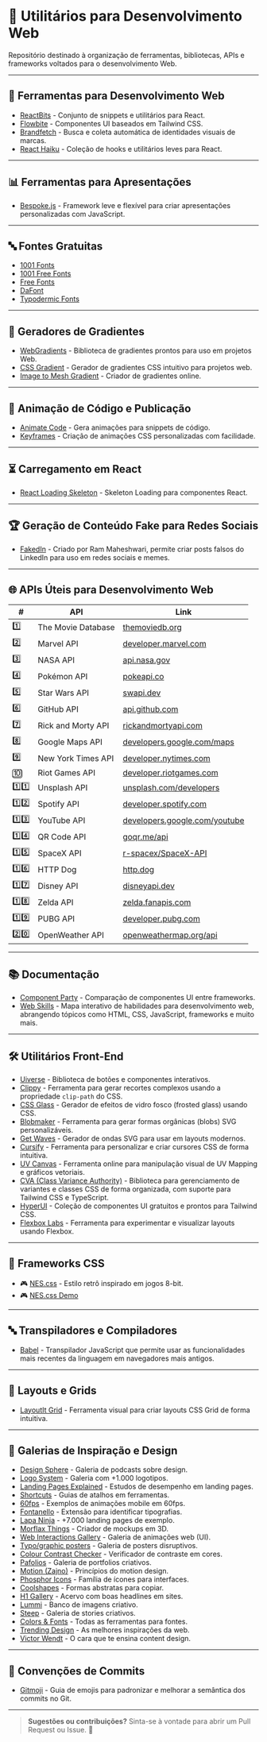 # 🚀 Utilitários para Desenvolvimento Web  

Repositório destinado à organização de ferramentas, bibliotecas, APIs e frameworks voltados para o desenvolvimento Web.  

---

## 🔧 Ferramentas para Desenvolvimento Web  
- [ReactBits](https://www.reactbits.dev/) - Conjunto de snippets e utilitários para React.  
- [Flowbite](https://flowbite.com/) - Componentes UI baseados em Tailwind CSS.  
- [Brandfetch](https://brandfetch.com/) - Busca e coleta automática de identidades visuais de marcas.
- [React Haiku](https://www.reacthaiku.dev/) - Coleção de hooks e utilitários leves para React.  

---

## 📊 Ferramentas para Apresentações  
- [Bespoke.js](https://markdalgleish.com/projects/bespoke.js/) - Framework leve e flexível para criar apresentações personalizadas com JavaScript.  

---

## 🔤 Fontes Gratuitas  
- [1001 Fonts](https://www.1001fonts.com/)  
- [1001 Free Fonts](https://www.1001freefonts.com/)  
- [Free Fonts](https://www.freefonts.io/)  
- [DaFont](https://www.dafont.com/)  
- [Typodermic Fonts](https://typodermicfonts.com/)  

---

## 🎨 Geradores de Gradientes  
- [WebGradients](https://webgradients.com/) - Biblioteca de gradientes prontos para uso em projetos Web.  
- [CSS Gradient](https://cssgradient.io/) - Gerador de gradientes CSS intuitivo para projetos web.
- [Image to Mesh Gradient](https://photogradient.com/) - Criador de gradientes online.  

---

## 🎥 Animação de Código e Publicação  
- [Animate Code](https://www.animate-code.com/) - Gera animações para snippets de código.  
- [Keyframes](https://keyframes.app/) - Criação de animações CSS personalizadas com facilidade.  

---

## ⏳ Carregamento em React  
- [React Loading Skeleton](https://github.com/dvtng/react-loading-skeleton) - Skeleton Loading para componentes React.  

---

## 🏆 Geração de Conteúdo Fake para Redes Sociais  
- [FakedIn](https://fakedin-app.netlify.app/) - Criado por Ram Maheshwari, permite criar posts falsos do LinkedIn para uso em redes sociais e memes.  

---

## 🌐 APIs Úteis para Desenvolvimento Web  

| #  | API | Link |
|----|----------------|--------------------------------|
| 1️⃣  | The Movie Database | [themoviedb.org](https://www.themoviedb.org/) |
| 2️⃣  | Marvel API | [developer.marvel.com](https://developer.marvel.com/) |
| 3️⃣  | NASA API | [api.nasa.gov](https://api.nasa.gov/) |
| 4️⃣  | Pokémon API | [pokeapi.co](https://pokeapi.co/) |
| 5️⃣  | Star Wars API | [swapi.dev](https://swapi.dev/) |
| 6️⃣  | GitHub API | [api.github.com](https://api.github.com/) |
| 7️⃣  | Rick and Morty API | [rickandmortyapi.com](https://rickandmortyapi.com/) |
| 8️⃣  | Google Maps API | [developers.google.com/maps](https://developers.google.com/maps) |
| 9️⃣  | New York Times API | [developer.nytimes.com](https://developer.nytimes.com/) |
| 🔟  | Riot Games API | [developer.riotgames.com](https://developer.riotgames.com/) |
| 1️⃣1️⃣  | Unsplash API | [unsplash.com/developers](https://unsplash.com/developers) |
| 1️⃣2️⃣  | Spotify API | [developer.spotify.com](https://developer.spotify.com/) |
| 1️⃣3️⃣  | YouTube API | [developers.google.com/youtube](https://developers.google.com/youtube/) |
| 1️⃣4️⃣  | QR Code API | [goqr.me/api](https://goqr.me/api) |
| 1️⃣5️⃣  | SpaceX API | [r-spacex/SpaceX-API](https://github.com/r-spacex/SpaceX-API) |
| 1️⃣6️⃣  | HTTP Dog | [http.dog](https://http.dog/) |
| 1️⃣7️⃣  | Disney API | [disneyapi.dev](https://disneyapi.dev/) |
| 1️⃣8️⃣  | Zelda API | [zelda.fanapis.com](https://zelda.fanapis.com/) |
| 1️⃣9️⃣  | PUBG API | [developer.pubg.com](https://developer.pubg.com/) |
| 2️⃣0️⃣  | OpenWeather API | [openweathermap.org/api](https://openweathermap.org/api) |

---

## 📚 Documentação  
- [Component Party](https://component-party.dev/) - Comparação de componentes UI entre frameworks.
- [Web Skills](https://andreasbm.github.io/web-skills/) - Mapa interativo de habilidades para desenvolvimento web, abrangendo tópicos como HTML, CSS, JavaScript, frameworks e muito mais.  

---

## 🛠️ Utilitários Front-End  
- [Uiverse](https://uiverse.io/) - Biblioteca de botões e componentes interativos.  
- [Clippy](https://bennettfeely.com/clippy/) - Ferramenta para gerar recortes complexos usando a propriedade `clip-path` do CSS.  
- [CSS Glass](https://css.glass/) - Gerador de efeitos de vidro fosco (frosted glass) usando CSS.  
- [Blobmaker](https://www.blobmaker.app/) - Ferramenta para gerar formas orgânicas (blobs) SVG personalizáveis.  
- [Get Waves](https://getwaves.io/) - Gerador de ondas SVG para usar em layouts modernos.
- [Cursify](https://cursify.vercel.app/) - Ferramenta para personalizar e criar cursores CSS de forma intuitiva.
- [UV Canvas](https://uvcanvas.com/) - Ferramenta online para manipulação visual de UV Mapping e gráficos vetoriais.
- [CVA (Class Variance Authority)](https://cva.style/docs) - Biblioteca para gerenciamento de variantes e classes CSS de forma organizada, com suporte para Tailwind CSS e TypeScript.
- [HyperUI](https://www.hyperui.dev/) - Coleção de componentes UI gratuitos e prontos para Tailwind CSS.
- [Flexbox Labs](https://flexboxlabs.netlify.app/) - Ferramenta para experimentar e visualizar layouts usando Flexbox.

---

## 🎨 Frameworks CSS  
- 🎮 [NES.css](https://github.com/nostalgic-css/NES.css) - Estilo retrô inspirado em jogos 8-bit.  
- 🎮 [NES.css Demo](https://nostalgic-css.github.io/NES.css/)  

---

## 🔤 Transpiladores e Compiladores  
- [Babel](https://babeljs.io/) - Transpilador JavaScript que permite usar as funcionalidades mais recentes da linguagem em navegadores mais antigos.  

---

## 📐 Layouts e Grids  
- [LayoutIt Grid](https://grid.layoutit.com/) - Ferramenta visual para criar layouts CSS Grid de forma intuitiva.

---

## 🎯 Galerias de Inspiração e Design  
- [Design Sphere](https://lnkd.in/dEzf6Ahg) - Galeria de podcasts sobre design.  
- [Logo System](https://logosystem.co/) - Galeria com +1.000 logotipos.  
- [Landing Pages Explained](https://lnkd.in/d7M7eFtF) - Estudos de desempenho em landing pages.  
- [Shortcuts](https://shortcuts.design/) - Guias de atalhos em ferramentas.  
- [60fps](https://lnkd.in/dMS6qs43) - Exemplos de animações mobile em 60fps.  
- [Fontanello](https://fontanello.app/) - Extensão para identificar tipografias.  
- [Lapa Ninja](https://www.lapa.ninja/) - +7.000 landing pages de exemplo.  
- [Morflax Things](https://lnkd.in/dPFf2TvN) - Criador de mockups em 3D.  
- [Web Interactions Gallery](https://lnkd.in/dfuFc2NU) - Galeria de animações web (UI).  
- [Typo/graphic posters](https://lnkd.in/dBhStRB2) - Galeria de posters disruptivos.  
- [Colour Contrast Checker](https://colourcontrast.cc/) - Verificador de contraste em cores.  
- [Pafolios](https://pafolios.com/) - Galeria de portfolios criativos.  
- [Motion (Zajno)](https://motion.zajno.com/) - Princípios do motion design.  
- [Phosphor Icons](https://phosphoricons.com) - Família de ícones para interfaces.  
- [Coolshapes](https://coolshap.es/) - Formas abstratas para copiar.  
- [H1 Gallery](https://h1gallery.com/) - Acervo com boas headlines em sites.  
- [Lummi](https://www.lummi.ai/) - Banco de imagens criativo.  
- [Steep](https://www.steep.design/) - Galeria de stories criativos.  
- [Colors & Fonts](https://lnkd.in/d__FJaai) - Todas as ferramentas para fontes.  
- [Trending Design](https://trending.design/) - As melhores inspirações da web.  
- [Victor Wendt](https://lnkd.in/d3ADnBnY) - O cara que te ensina content design.  

---

## 🔣 Convenções de Commits  
- [Gitmoji](https://github.com/carloscuesta/gitmoji?tab=readme-ov-file) - Guia de emojis para padronizar e melhorar a semântica dos commits no Git.  

---

> **Sugestões ou contribuições?** Sinta-se à vontade para abrir um Pull Request ou Issue. 🚀
